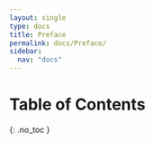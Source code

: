 ```yaml
---
layout: single
type: docs
title: Preface
permalink: docs/Preface/
sidebar:
  nav: "docs"
---
```


# Table of Contents
{: .no_toc }


